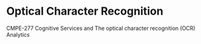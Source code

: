 # Optical Character Recognition
CMPE-277 Cognitive Services and The optical character recognition (OCR) Analytics
